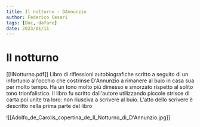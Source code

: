 ```yaml
---
title: Il notturno - DAnnunzio
author: Federico Cesari
tags: [Doc, dafare]
date: 2023/01/11
---
```

# Il notturno
[[IlNotturno.pdf]]
Libro di riflessioni autobiografiche scritto a seguito di un infortunio all'occhio che costrinse D'Annunzio a rimanere al buio in casa sua per molto tempo. Ha un tono molto più dimesso e smorzato rispetto al solito tono trionfalistico. Il libro fu scritto dall'autore utilizzando piccole strisce di carta poi unite tra loro: non riusciva a scrivere al buio. L'atto dello scrivere è descritto nella prima parte del libro

![[Adolfo_de_Carolis_copertina_de_Il_Notturno_di_D'Annunzio.jpg]]